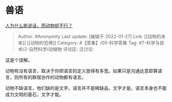 # 兽语
[人为什么能说话，而动物却不行？](https://www.zhihu.com/question/287936359/answer/473417366)

> Author: #Anonymity
> Last update: [编辑于 2022-01-27]
> Link: [[动物的未来]] [[动物的恐惧]]
> Category: #【答集】/05-科学答集
> Tag: #7-科学与技术/2-自然科学/动植物 
> 评论区:
> 泛讨论:

这是个误解。

动物有没有语言，取决于你把语言的定义放得有多宽。如果只是沟通达意即算语言，则所有的群居协作的动物都有语言。

动物不缺语言，他们缺的是文字。语言并不是稀缺品，文字才是。语言本身也不能成为文明的基石，文字才能。
